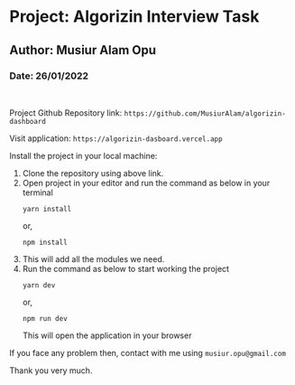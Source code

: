 # Project: Algorizin Interview Task

## Author: Musiur Alam Opu

### Date: 26/01/2022

<br>


Project Github Repository link: 
`https://github.com/MusiurAlam/algorizin-dashboard`

Visit application: `https://algorizin-dasboard.vercel.app`


Install the project in your local machine:

1. Clone the repository using above link.
2. Open project in your editor and run the command as below in your terminal
   ```
   yarn install
   ```
   or,
   ```
   npm install
   ```
3. This will add all the modules we need.
4. Run the command as below to start working the project
   ```
   yarn dev
   ```
   or,
   ```
   npm run dev
   ```
   This will open the application in your browser

If you face any problem then, contact with me using `musiur.opu@gmail.com`

Thank you very much.